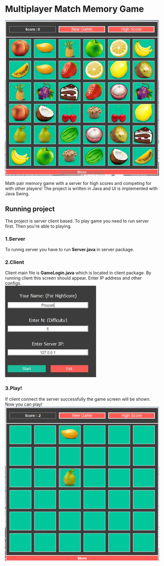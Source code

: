 # Multiplayer Match Memory Game

![Gameplay](https://github.com/pouyan9675/Multiplayer-Memory-Game/blob/master/Screenshots/02.jpg)

Math pair memory game with a server for high scores and competing for with other players! The project is written in Java and UI is implemented with Java Swing.

## Running project

The project is server client based. To play game you need to run server first. Then you're able to playing.

### 1.Server

To runnig server you have to run **Server.java** in server package.

### 2.Client

Client main file is **GameLogin.java** which is located in client package.
By running client this screen should appear. Enter IP address and other configs.<br>
![Login](https://github.com/pouyan9675/Multiplayer-Memory-Game/blob/master/Screenshots/01.jpg)

### 3.Play!
If client connect the server successfully the game screen will be shown. Now you can play!
![Gameplay](https://github.com/pouyan9675/Multiplayer-Memory-Game/blob/master/Screenshots/03.png)
